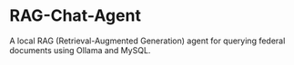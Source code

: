 # RAG-Chat-Agent
A local RAG (Retrieval-Augmented Generation) agent for querying federal documents using Ollama and MySQL.
